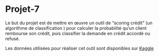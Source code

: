 # Projet-7

Le but du projet est de mettre en œuvre un outil de “scoring crédit” (un algorithme de classification ) pour calculer la probabilité qu’un client rembourse son crédit, puis classifier la demande en crédit accordé ou refusé.

Les données utilisées pour réaliser cet outil sont disponibles sur [Kaggle](https://www.kaggle.com/c/home-credit-default-risk/data)
